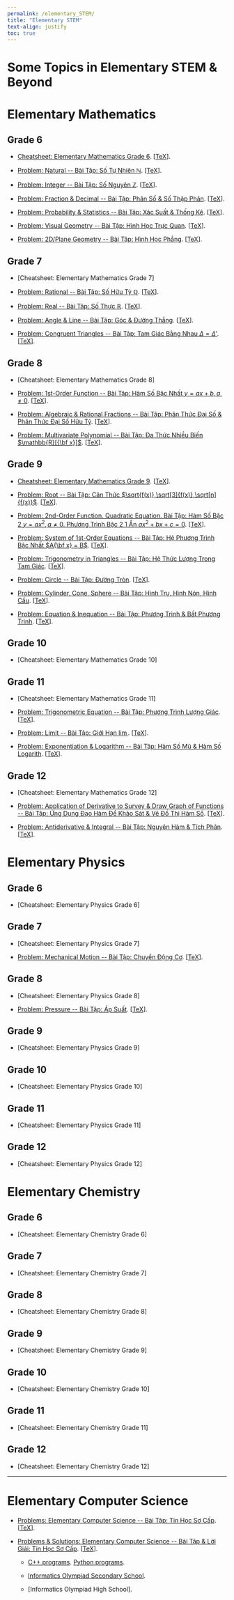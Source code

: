 ```yaml
---
permalink: /elementary_STEM/
title: "Elementary STEM"
text-align: justify
toc: true
---
```


Some Topics in Elementary STEM & Beyond
======

# Elementary Mathematics

## Grade 6

- [Cheatsheet: Elementary Mathematics Grade 6](https://github.com/NQBH/elementary_STEM_beyond/blob/main/elementary_mathematics/grade_6/cheatsheet/NQBH_elementary_mathematics_grade_6_cheatsheet.pdf). [[TeX](https://github.com/NQBH/elementary_STEM_beyond/blob/main/elementary_mathematics/grade_6/cheatsheet/NQBH_elementary_mathematics_grade_6_cheatsheet.tex)].

- [Problem: Natural -- Bài Tập: Số Tự Nhiên $\mathbb{N}$](https://github.com/NQBH/elementary_STEM_beyond/blob/main/elementary_mathematics/grade_6/natural/problem/NQBH_natural_problem.pdf). [[TeX](https://github.com/NQBH/elementary_STEM_beyond/blob/main/elementary_mathematics/grade_6/natural/problem/NQBH_natural_problem.tex)].

- [Problem: Integer -- Bài Tập: Số Nguyên $\mathbb{Z}$](https://github.com/NQBH/elementary_STEM_beyond/blob/main/elementary_mathematics/grade_6/integer/problem/NQBH_integer_problem.pdf). [[TeX](https://github.com/NQBH/elementary_STEM_beyond/blob/main/elementary_mathematics/grade_6/integer/problem/NQBH_integer_problem.tex)].

- [Problem: Fraction & Decimal -- Bài Tập: Phân Số & Số Thập Phân](https://github.com/NQBH/elementary_STEM_beyond/blob/main/elementary_mathematics/grade_6/fraction_decimal/problem/NQBH_fraction_decimal_problem.pdf). [[TeX](https://github.com/NQBH/elementary_STEM_beyond/blob/main/elementary_mathematics/grade_6/fraction_decimal/problem/NQBH_fraction_decimal_problem.tex)].

- [Problem: Probability & Statistics -- Bài Tập: Xác Suất & Thống Kê](https://github.com/NQBH/elementary_STEM_beyond/blob/main/elementary_mathematics/grade_6/probability_statistics/problem/NQBH_probability_statistics_problem.pdf). [[TeX](https://github.com/NQBH/elementary_STEM_beyond/blob/main/elementary_mathematics/grade_6/probability_statistics/problem/NQBH_probability_statistics_problem.tex)].

- [Problem: Visual Geometry -- Bài Tập: Hình Học Trực Quan](https://github.com/NQBH/elementary_STEM_beyond/blob/main/elementary_mathematics/grade_6/visual_geometry/problem/NQBH_visual_geometry_problem.pdf). [[TeX](https://github.com/NQBH/elementary_STEM_beyond/blob/main/elementary_mathematics/grade_6/visual_geometry/problem/NQBH_visual_geometry_problem.tex)].

- [Problem: 2D/Plane Geometry -- Bài Tập: Hình Học Phẳng](https://github.com/NQBH/elementary_STEM_beyond/blob/main/elementary_mathematics/grade_6/plane_geometry/problem/NQBH_plane_geometry_grade_6.pdf). [[TeX](https://github.com/NQBH/elementary_STEM_beyond/blob/main/elementary_mathematics/grade_6/plane_geometry/problem/NQBH_plane_geometry_grade_6.tex)].

## Grade 7

- [Cheatsheet: Elementary Mathematics Grade 7]

- [Problem: Rational -- Bài Tập: Số Hữu Tỷ $\mathbb{Q}$](https://github.com/NQBH/elementary_STEM_beyond/blob/main/elementary_mathematics/grade_7/rational/problem/NQBH_rational_problem.pdf). [[TeX](https://github.com/NQBH/elementary_STEM_beyond/blob/main/elementary_mathematics/grade_7/rational/problem/NQBH_rational_problem.tex)].

- [Problem: Real -- Bài Tập: Số Thực $\mathbb{R}$](https://github.com/NQBH/elementary_STEM_beyond/blob/main/elementary_mathematics/grade_7/real/problem/NQBH_real_problem.pdf). [[TeX](https://github.com/NQBH/elementary_STEM_beyond/blob/main/elementary_mathematics/grade_7/real/problem/NQBH_real_problem.tex)].

- [Problem: Angle & Line -- Bài Tập: Góc & Đường Thẳng](https://github.com/NQBH/elementary_STEM_beyond/blob/main/elementary_mathematics/grade_7/angle_line/problem/NQBH_angle_line_problem.pdf). [[TeX](https://github.com/NQBH/elementary_STEM_beyond/blob/main/elementary_mathematics/grade_7/angle_line/problem/NQBH_angle_line_problem.tex)].

- [Problem: Congruent Triangles -- Bài Tập: Tam Giác Bằng Nhau $\Delta = \Delta'$](https://github.com/NQBH/elementary_STEM_beyond/blob/main/elementary_mathematics/grade_7/congruent_triangle/problem/NQBH_congruent_triangle_problem.pdf). [[TeX](https://github.com/NQBH/elementary_STEM_beyond/blob/main/elementary_mathematics/grade_7/congruent_triangle/problem/NQBH_congruent_triangle_problem.tex)].

## Grade 8

- [Cheatsheet: Elementary Mathematics Grade 8]

- [Problem: 1st-Order Function -- Bài Tập: Hàm Số Bậc Nhất $y = ax + b,a\ne0$](https://github.com/NQBH/elementary_STEM_beyond/blob/main/elementary_mathematics/grade_8/1st_order_function/problem/NQBH_1st_order_function_problem.pdf). [[TeX](https://github.com/NQBH/elementary_STEM_beyond/blob/main/elementary_mathematics/grade_8/1st_order_function/problem/NQBH_1st_order_function_problem.tex)].

- [Problem: Algebraic & Rational Fractions -- Bài Tập: Phân Thức Đại Số & Phân Thức Đại Số Hữu Tỷ](https://github.com/NQBH/elementary_STEM_beyond/blob/main/elementary_mathematics/grade_8/algebraic_rational_fractions/problem/NQBH_algebraic_rational_fractions_problem.pdf). [[TeX](https://github.com/NQBH/elementary_STEM_beyond/blob/main/elementary_mathematics/grade_8/algebraic_rational_fractions/problem/NQBH_algebraic_rational_fractions_problem.tex)].

- [Problem: Multivariate Polynomial -- Bài Tập: Đa Thức Nhiều Biến $\mathbb{R}[{\bf x}]$](https://github.com/NQBH/elementary_STEM_beyond/blob/main/elementary_mathematics/grade_8/multivariate_polynomial/problem/NQBH_multivariate_polynomial_problem.pdf). [[TeX](https://github.com/NQBH/elementary_STEM_beyond/blob/main/elementary_mathematics/grade_8/multivariate_polynomial/problem/NQBH_multivariate_polynomial_problem.tex)].

## Grade 9

- [Cheatsheet: Elementary Mathematics Grade 9](https://github.com/NQBH/elementary_STEM_beyond/blob/main/elementary_mathematics/grade_9/cheatsheet/NQBH_cheatsheet_mathematics_grade_9.pdf). [[TeX](https://github.com/NQBH/elementary_STEM_beyond/blob/main/elementary_mathematics/grade_9/cheatsheet/NQBH_cheatsheet_mathematics_grade_9.tex)].

- [Problem: Root -- Bài Tập: Căn Thức $\sqrt{f(x)},\sqrt[3]{f(x)},\sqrt[n]{f(x)}$](https://github.com/NQBH/elementary_STEM_beyond/blob/main/elementary_mathematics/grade_9/root/problem/NQBH_root_problem.pdf). [[TeX](https://github.com/NQBH/elementary_STEM_beyond/blob/main/elementary_mathematics/grade_9/root/problem/NQBH_root_problem.tex)].

- [Problem: 2nd-Order Function. Quadratic Equation. Bài Tập: Hàm Số Bậc 2 $y = ax^2,a\ne0$. Phương Trình Bậc 2 1 Ẩn $ax^2 + bx + c = 0$](https://github.com/NQBH/elementary_STEM_beyond/blob/main/elementary_mathematics/grade_9/2nd_order_function/problem/NQBH_2nd_order_function_problem.pdf). [[TeX](https://github.com/NQBH/elementary_STEM_beyond/blob/main/elementary_mathematics/grade_9/2nd_order_function/problem/NQBH_2nd_order_function_problem.tex)].

- [Problem: System of 1st-Order Equations -- Bài Tập: Hệ Phương Trình Bậc Nhất $A{\bf x} = B$](https://github.com/NQBH/elementary_STEM_beyond/blob/main/elementary_mathematics/grade_9/system_1st_order_equations/problem/NQBH_system_1st_order_equations_problem.pdf). [[TeX](https://github.com/NQBH/elementary_STEM_beyond/blob/main/elementary_mathematics/grade_9/system_1st_order_equations/problem/NQBH_system_1st_order_equations_problem.tex)].

- [Problem: Trigonometry in Triangles -- Bài Tập: Hệ Thức Lượng Trong Tam Giác](https://github.com/NQBH/elementary_STEM_beyond/blob/main/elementary_mathematics/grade_9/trigonometry/problem/NQBH_trigonometry_problem.pdf). [[TeX](https://github.com/NQBH/elementary_STEM_beyond/blob/main/elementary_mathematics/grade_9/trigonometry/problem/NQBH_trigonometry_problem.tex)].

- [Problem: Circle -- Bài Tập: Đường Tròn](https://github.com/NQBH/elementary_STEM_beyond/blob/main/elementary_mathematics/grade_9/circle/problem/NQBH_circle_problem.pdf). [[TeX](https://github.com/NQBH/elementary_STEM_beyond/blob/main/elementary_mathematics/grade_9/circle/problem/NQBH_circle_problem.tex)].

- [Problem: Cylinder, Cone, Sphere -- Bài Tập: Hình Trụ, Hình Nón, Hình Cầu](https://github.com/NQBH/elementary_STEM_beyond/blob/main/elementary_mathematics/grade_9/cylinder_cone_sphere/problem/NQBH_cylinder_cone_sphere_problem.pdf). [[TeX](https://github.com/NQBH/elementary_STEM_beyond/blob/main/elementary_mathematics/grade_9/cylinder_cone_sphere/problem/NQBH_cylinder_cone_sphere_problem.tex)].

- [Problem: Equation & Inequation -- Bài Tập: Phương Trình & Bất Phương Trình](https://github.com/NQBH/elementary_STEM_beyond/blob/main/elementary_mathematics/equation_inequation/problem/NQBH_equation_inequation_problem.pdf). [[TeX](https://github.com/NQBH/elementary_STEM_beyond/blob/main/elementary_mathematics/equation_inequation/problem/NQBH_equation_inequation_problem.tex)].

## Grade 10

- [Cheatsheet: Elementary Mathematics Grade 10]

## Grade 11

- [Cheatsheet: Elementary Mathematics Grade 11]

- [Problem: Trigonometric Equation -- Bài Tập: Phương Trình Lượng Giác](https://github.com/NQBH/elementary_STEM_beyond/blob/main/elementary_mathematics/grade_11/trigonometric_equation/problem/NQBH_trigonometric_equation_problem.pdf). [[TeX](https://github.com/NQBH/elementary_STEM_beyond/blob/main/elementary_mathematics/grade_11/trigonometric_equation/problem/NQBH_trigonometric_equation_problem.tex)].

- [Problem: Limit -- Bài Tập: Giới Hạn $\lim$](https://github.com/NQBH/elementary_STEM_beyond/blob/main/elementary_mathematics/grade_11/limit/problem/NQBH_limit_problem.pdf). [[TeX](https://github.com/NQBH/elementary_STEM_beyond/blob/main/elementary_mathematics/grade_11/limit/problem/NQBH_limit_problem.tex)].

- [Problem: Exponentiation & Logarithm -- Bài Tập: Hàm Số Mũ & Hàm Số Logarith](https://github.com/NQBH/elementary_STEM_beyond/blob/main/elementary_mathematics/grade_11/exponentiation_logarithm/problem/NQBH_exponentiation_logarithm_problem.pdf). [[TeX](https://github.com/NQBH/elementary_STEM_beyond/blob/main/elementary_mathematics/grade_11/exponentiation_logarithm/problem/NQBH_exponentiation_logarithm_problem.tex)].

## Grade 12

- [Cheatsheet: Elementary Mathematics Grade 12]

- [Problem: Application of Derivative to Survey & Draw Graph of Functions -- Bài Tập: Ứng Dụng Đạo Hàm Để Khảo Sát & Vẽ Đồ Thị Hàm Số](https://github.com/NQBH/elementary_STEM_beyond/blob/main/elementary_mathematics/grade_12/derivative_application/problem/NQBH_derivative_application_problem.pdf). [[TeX](https://github.com/NQBH/elementary_STEM_beyond/blob/main/elementary_mathematics/grade_12/derivative_application/problem/NQBH_derivative_application_problem.tex)].

- [Problem: Antiderivative & Integral -- Bài Tập: Nguyên Hàm & Tích Phân](https://github.com/NQBH/elementary_STEM_beyond/blob/main/elementary_mathematics/grade_12/integral/problem/NQBH_integral_problem.pdf). [[TeX](https://github.com/NQBH/elementary_STEM_beyond/blob/main/elementary_mathematics/grade_12/integral/problem/NQBH_integral_problem.tex)].

# Elementary Physics

## Grade 6

- [Cheatsheet: Elementary Physics Grade 6]

## Grade 7

- [Cheatsheet: Elementary Physics Grade 7]

- [Problem: Mechanical Motion -- Bài Tập: Chuyển Động Cơ](https://github.com/NQBH/elementary_STEM_beyond/blob/main/elementary_physics/grade_7/mechanical_motion/problem/NQBH_mechanical_motion_problem.pdf). [[TeX](https://github.com/NQBH/elementary_STEM_beyond/blob/main/elementary_physics/grade_7/mechanical_motion/problem/NQBH_mechanical_motion_problem.tex)].

## Grade 8

- [Cheatsheet: Elementary Physics Grade 8]

- [Problem: Pressure -- Bài Tập: Áp Suất](https://github.com/NQBH/elementary_STEM_beyond/blob/main/elementary_physics/grade_8/pressure/problem/NQBH_pressure_problem.pdf). [[TeX](https://github.com/NQBH/elementary_STEM_beyond/blob/main/elementary_physics/grade_8/pressure/problem/NQBH_pressure_problem.tex)].

## Grade 9

- [Cheatsheet: Elementary Physics Grade 9]

## Grade 10

- [Cheatsheet: Elementary Physics Grade 10]

## Grade 11

- [Cheatsheet: Elementary Physics Grade 11]

## Grade 12

- [Cheatsheet: Elementary Physics Grade 12]

# Elementary Chemistry

## Grade 6

- [Cheatsheet: Elementary Chemistry Grade 6]

## Grade 7

- [Cheatsheet: Elementary Chemistry Grade 7]

## Grade 8

- [Cheatsheet: Elementary Chemistry Grade 8]

## Grade 9

- [Cheatsheet: Elementary Chemistry Grade 9]

## Grade 10

- [Cheatsheet: Elementary Chemistry Grade 10]

## Grade 11

- [Cheatsheet: Elementary Chemistry Grade 11]

## Grade 12

- [Cheatsheet: Elementary Chemistry Grade 12]

------

# Elementary Computer Science

- [Problems: Elementary Computer Science -- Bài Tập: Tin Học Sơ Cấp](https://github.com/NQBH/elementary_STEM_beyond/blob/main/elementary_computer_science/problem/NQBH_elementary_computer_science_problem.pdf). [[TeX](https://github.com/NQBH/elementary_STEM_beyond/blob/main/elementary_computer_science/problem/NQBH_elementary_computer_science_problem.tex)].

- [Problems & Solutions: Elementary Computer Science -- Bài Tập & Lời Giải: Tin Học Sơ Cấp](https://github.com/NQBH/elementary_STEM_beyond/blob/main/elementary_computer_science/solution/NQBH_elementary_computer_science_solution.pdf). [[TeX](https://github.com/NQBH/elementary_STEM_beyond/blob/main/elementary_computer_science/solution/NQBH_elementary_computer_science_solution.tex)].
	
	+ [C++ programs](https://github.com/NQBH/elementary_STEM_beyond/tree/main/elementary_computer_science/Cpp). [Python programs](https://github.com/NQBH/elementary_STEM_beyond/tree/main/elementary_computer_science/Python).

	+ [Informatics Olympiad Secondary School](https://github.com/NQBH/elementary_STEM_beyond/tree/main/elementary_computer_science/VTT_THCS).

	+ [Informatics Olympiad High School].